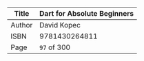 Title  | Dart for Absolute Beginners
-------|-------------------
Author | David Kopec
ISBN   | 9781430264811
Page   | `97` of 300
